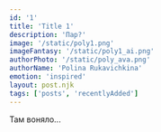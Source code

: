 ```yaml
---
id: '1'
title: 'Title 1'
description: 'Пар?'
image: '/static/poly1.png'
imageFantasy: '/static/poly1_ai.png'
authorPhoto: '/static/poly_ava.png'
authorName: 'Polina Rukavichkina'
emotion: 'inspired'
layout: post.njk
tags: ['posts', 'recentlyAdded']
---
```


Там воняло...

